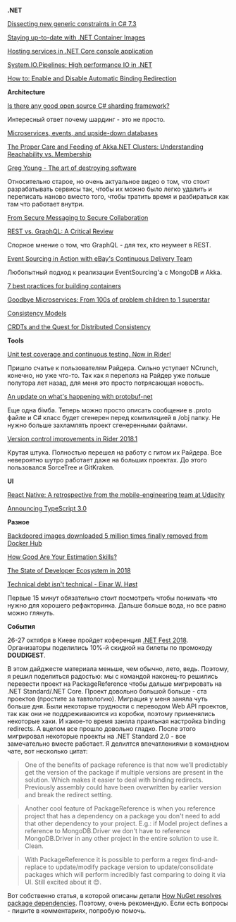 **.NET**

[Dissecting new generic constraints in C# 7.3](https://blogs.msdn.microsoft.com/seteplia/2018/06/12/dissecting-new-generics-constraints-in-c-7-3/)

[Staying up-to-date with .NET Container Images](https://blogs.msdn.microsoft.com/dotnet/2018/06/18/staying-up-to-date-with-net-container-images/)

[Hosting services in .NET Core console application](https://thinkrethink.net/2018/08/02/hostbuilder-ihost-ihostedserice-console-application/)

[System.IO.Pipelines: High performance IO in .NET](https://blogs.msdn.microsoft.com/dotnet/2018/07/09/system-io-pipelines-high-performance-io-in-net/)

[How to: Enable and Disable Automatic Binding Redirection](https://docs.microsoft.com/en-us/dotnet/framework/configure-apps/how-to-enable-and-disable-automatic-binding-redirection)

**Architecture**

[Is there any good open source C# sharding framework?](https://www.quora.com/Is-there-any-good-open-source-C-sharding-framework/answer/Greg-Young-8)

Интересный ответ почему шардинг - это не просто.

[Microservices, events, and upside-down databases](https://www.oreilly.com/ideas/microservices-events-and-upside-down-databases)

[The Proper Care and Feeding of Akka.NET Clusters: Understanding Reachability vs. Membership](https://petabridge.com/blog/proper-care-of-akkadotnet-clusters/)

[Greg Young - The art of destroying software](https://vimeo.com/108441214)

Относительно старое, но очень актуальное видео о том, что стоит разрабатывать сервисы так, чтобы их можно было легко удалить и переписать наново вместо того, чтобы тратить время и разбираться как там что работает внутри.

[From Secure Messaging to Secure Collaboration](http://martin.kleppmann.com/2018/03/20/security-protocols-workshop.html)

[REST vs. GraphQL: A Critical Review](https://blog.goodapi.co/rest-vs-graphql-a-critical-review-5f77392658e7)

Спорное мнение о том, что GraphQL - для тех, кто неумеет в REST.

[Event Sourcing in Action with eBay's Continuous Delivery Team](https://www.ebayinc.com/stories/blogs/tech/event-sourcing-in-action-with-ebays-continuous-delivery-team/)

Любопытный подход к реализации EventSourcing'а c MongoDB и Akka.

[7 best practices for building containers](https://cloudplatform.googleblog.com/2018/07/7-best-practices-for-building-containers.html)

[Goodbye Microservices: From 100s of problem children to 1 superstar](https://segment.com/blog/goodbye-microservices/)

[Consistency Models](https://jepsen.io/consistency)

[CRDTs and the Quest for Distributed Consistency](https://www.infoq.com/presentations/crdt-distributed-consistency)

**Tools**

[Unit test coverage and continuous testing. Now in Rider!](https://blog.jetbrains.com/dotnet/2018/07/20/unit-test-coverage-continuous-testing-now-rider/)

Пришло счатье к пользователям Райдера. Сильно уступает NCrunch, конечно, но уже что-то. Так как я переполз на Райдер уже польше полутора лет назад, для меня это просто потрясающая новость.

[An update on what's happening with protobuf-net](https://blog.marcgravell.com/2018/08/protobuf-net-august-2018-update.html)

Еще одна бімба. Теперь можно просто описать сообщение в .proto файле и C# класс будет сгенерен перед компиляцией в /obj папку. Не нужно больше захламлять проект сгенеренными файлами.

[Version control improvements in Rider 2018.1](https://blog.jetbrains.com/dotnet/2018/06/05/version-control-improvements-rider-2018-1/)

Крутая штука. Полностью перешел на работу с гитом их Райдера. Все невероятно шутро работает даже на больших проектах. До этого пользовался SorceTree и GitKraken.

**UI**

[React Native: A retrospective from the mobile-engineering team at Udacity](https://engineering.udacity.com/react-native-a-retrospective-from-the-mobile-engineering-team-at-udacity-89975d6a8102)

[Announcing TypeScript 3.0](https://blogs.msdn.microsoft.com/typescript/2018/07/30/announcing-typescript-3-0/)

**Разное**

[Backdoored images downloaded 5 million times finally removed from Docker Hub](https://arstechnica.com/information-technology/2018/06/backdoored-images-downloaded-5-million-times-finally-removed-from-docker-hub/)

[How Good Are Your Estimation Skills?](https://www.timecockpit.com/blog/2013/07/19/How-Good-Are-Your-Estimation-Skills)

[The State of Developer Ecosystem in 2018](https://www.jetbrains.com/research/devecosystem-2018/)

[Technical debt isn't technical - Einar W. Høst](https://www.youtube.com/watch?v=CXyNZYDO07Q)

Первые 15 минут обязательно стоит посмотреть чтобы понимать что нужно для хорошего рефакторинка. Дальше больше вода, но все равно можно глянуть.

**События**

26-27 октября в Киеве пройдет коференция [.NET Fest 2018](www.dotnetfest.com). Организаторы поделились 10%-й скидкой на билеты по промокоду **DOUDIGEST**.



В этом дайджесте материала меньше, чем обычно, лето, ведь. Поэтому, я решил поделиться радостью: мы с командой наконец-то решились перевести проект на PackageReference чтобы дальше мигрировать на .NET Standard/.NET Core. Проект довольно большой больше - ста проектов (простите за тавтологию). Миграция у меня заняла чуть больше дня. Были некоторые трудности с переводом Web API проектов, так как они не поддреживаюится из коробки, поэтому применялись некоторые хаки. И какое-то время заняла праильная настройка binding redirects. А вцелом все прошло довольно гладко. После этого мигрировал некоторые проекты на .NET Standard 2.0 - все замечательно вместе работает. Я делилтся впечатлениями в командном чате, вот несколько цитат:

> One of the benefits of package reference is that now we’ll predictably get the version of the package if multiple versions are present in the solution. Which makes it easier to deal with binding redirects. Previously assembly could have been overwritten by earlier version and break the redirect setting.

> Another cool feature of PackageReference is when you reference project that has a dependency on a package you don't need to add that other dependency to your project. E.g.: if Model project defines a reference to MongoDB.Driver we don't have to reference MongoDB.Driver in any other project in the entire solution to use it. Clean.

> With PackageReference it is possible to perform a regex find-and-replace to update/modify package version to update/consolidate packages which will perform incredibly fast comparing to doing it via UI. Still excited about it 😊.

Вот собственно статья, в которой описаны детали [How NuGet resolves package dependencies](https://docs.microsoft.com/en-us/nuget/consume-packages/dependency-resolution). Поэтому, очень рекомендую. Если есть вопросы - пишите в комментариях, попробую помочь.